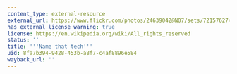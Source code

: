 ```yaml
---
content_type: external-resource
external_url: https://www.flickr.com/photos/24639042@N07/sets/72157627403114034/with/6029486671/
has_external_license_warning: true
license: https://en.wikipedia.org/wiki/All_rights_reserved
status: ''
title: '''Name that tech'''
uid: 8fa7b394-9428-453b-a8f7-c4af8896e584
wayback_url: ''
---
```


